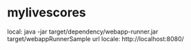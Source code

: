 # mylivescores
local: java -jar target/dependency/webapp-runner.jar target/webappRunnerSample
url locale: http://localhost:8080/